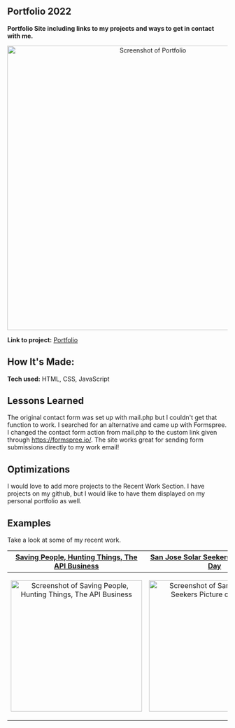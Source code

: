 ## Portfolio 2022
**Portfolio Site including links to my projects and ways to get in contact with me.**

<p align="center">
<img alt="Screenshot of Portfolio" width="650" src="https://user-images.githubusercontent.com/111663583/210286735-23768636-3b16-44e5-acf4-5b6748143c4b.gif"></img>
</p>


**Link to project:**  [Portfolio](https://nicoledicochea.netlify.app/)

## How It's Made:

**Tech used:**  HTML, CSS, JavaScript

## Lessons Learned

The original contact form was set up with mail.php but I couldn't get that function to work. I searched for an alternative and came up with Formspree. I changed the contact form action from mail.php to the custom link given through https://formspree.io/. The site works great for sending form submissions directly to my work email!

## Optimizations

I would love to add more projects to the Recent Work Section. I have projects on my github, but I would like to have them displayed on my personal portfolio as well.

##  Examples

Take a look at some of my recent work.

| [Saving People, Hunting Things, The API Business](https://github.com/nicoledicochea/savingPeople-huntingThings-theApiBusiness) | [San Jose Solar Seekers Picture of the Day](https://github.com/nicoledicochea/nasa-picture-of-the-day) |
|--|--|
| <p align="center"><img alt="Screenshot of Saving People, Hunting Things, The API Business" width="300" src="https://user-images.githubusercontent.com/111663583/201507344-ad0ea063-1408-4794-ad52-dde4f7f3b189.gif"></img></p> |  <p align="center"><img alt="Screenshot of San Jose Solar Seekers Picture of the Day" width="300" src="https://user-images.githubusercontent.com/111663583/201509248-6e542c30-6e33-4eb1-af2c-0ad008a24e94.gif"></img></p> |

